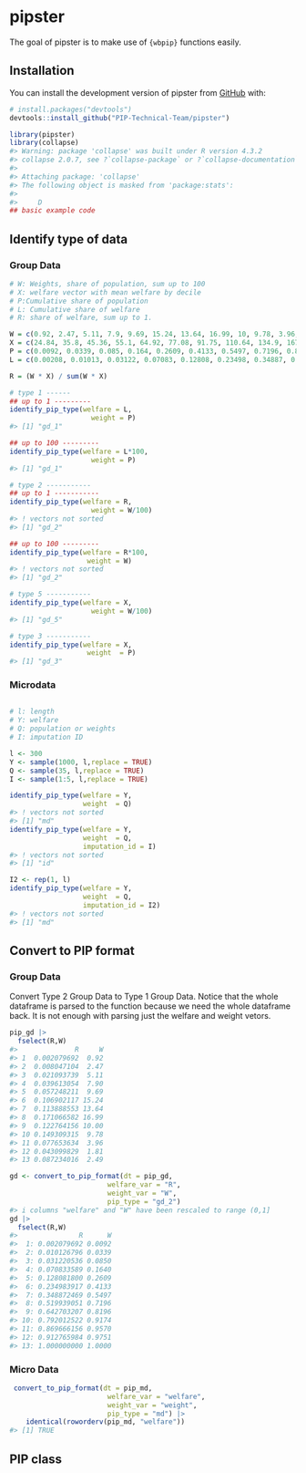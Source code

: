 
<!-- README.md is generated from README.Rmd. Please edit that file -->

# pipster

<!-- badges: start -->
<!-- badges: end -->

The goal of pipster is to make use of `{wbpip}` functions easily.

## Installation

You can install the development version of pipster from
[GitHub](https://github.com/) with:

``` r
# install.packages("devtools")
devtools::install_github("PIP-Technical-Team/pipster")
```

``` r
library(pipster)
library(collapse)
#> Warning: package 'collapse' was built under R version 4.3.2
#> collapse 2.0.7, see ?`collapse-package` or ?`collapse-documentation`
#> 
#> Attaching package: 'collapse'
#> The following object is masked from 'package:stats':
#> 
#>     D
## basic example code
```

## Identify type of data

### Group Data

``` r
# W: Weights, share of population, sum up to 100
# X: welfare vector with mean welfare by decile
# P:Cumulative share of population
# L: Cumulative share of welfare
# R: share of welfare, sum up to 1.

W = c(0.92, 2.47, 5.11, 7.9, 9.69, 15.24, 13.64, 16.99, 10, 9.78, 3.96, 1.81, 2.49)
X = c(24.84, 35.8, 45.36, 55.1, 64.92, 77.08, 91.75, 110.64, 134.9, 167.76, 215.48, 261.66, 384.97)
P = c(0.0092, 0.0339, 0.085, 0.164, 0.2609, 0.4133, 0.5497, 0.7196, 0.8196, 0.9174, 0.957, 0.9751, 1)
L = c(0.00208, 0.01013, 0.03122, 0.07083, 0.12808, 0.23498, 0.34887, 0.51994, 0.6427, 0.79201, 0.86966, 0.91277, 1)

R = (W * X) / sum(W * X)
```

``` r
# type 1 ------
## up to 1 ---------
identify_pip_type(welfare = L,
                    weight = P)
#> [1] "gd_1"

## up to 100 ---------
identify_pip_type(welfare = L*100,
                    weight = P)
#> [1] "gd_1"

# type 2 -----------
## up to 1 -----------
identify_pip_type(welfare = R,
                    weight = W/100)
#> ! vectors not sorted
#> [1] "gd_2"

## up to 100 ---------
identify_pip_type(welfare = R*100,
                   weight = W)
#> ! vectors not sorted
#> [1] "gd_2"

# type 5 -----------
identify_pip_type(welfare = X,
                    weight = W/100)
#> [1] "gd_5"

# type 3 -----------
identify_pip_type(welfare = X,
                   weight  = P)
#> [1] "gd_3"
```

### Microdata

``` r

# l: length
# Y: welfare
# Q: population or weights
# I: imputation ID

l <- 300
Y <- sample(1000, l,replace = TRUE)
Q <- sample(35, l,replace = TRUE)
I <- sample(1:5, l,replace = TRUE)
```

``` r
identify_pip_type(welfare = Y,
                  weight  = Q)
#> ! vectors not sorted
#> [1] "md"
identify_pip_type(welfare = Y,
                  weight  = Q,
                  imputation_id = I)
#> ! vectors not sorted
#> [1] "id"

I2 <- rep(1, l)
identify_pip_type(welfare = Y,
                  weight  = Q,
                  imputation_id = I2)
#> ! vectors not sorted
#> [1] "md"
```

## Convert to PIP format

### Group Data

Convert Type 2 Group Data to Type 1 Group Data. Notice that the whole
dataframe is parsed to the function because we need the whole dataframe
back. It is not enough with parsing just the welfare and weight vetors.

``` r
pip_gd |> 
  fselect(R,W)
#>              R     W
#> 1  0.002079692  0.92
#> 2  0.008047104  2.47
#> 3  0.021093739  5.11
#> 4  0.039613054  7.90
#> 5  0.057248211  9.69
#> 6  0.106902117 15.24
#> 7  0.113888553 13.64
#> 8  0.171066582 16.99
#> 9  0.122764156 10.00
#> 10 0.149309315  9.78
#> 11 0.077653634  3.96
#> 12 0.043099829  1.81
#> 13 0.087234016  2.49

gd <- convert_to_pip_format(dt = pip_gd,
                        welfare_var = "R",
                        weight_var = "W",
                        pip_type = "gd_2")
#> i columns "welfare" and "W" have been rescaled to range (0,1]
gd |> 
  fselect(R,W)
#>               R      W
#>  1: 0.002079692 0.0092
#>  2: 0.010126796 0.0339
#>  3: 0.031220536 0.0850
#>  4: 0.070833589 0.1640
#>  5: 0.128081800 0.2609
#>  6: 0.234983917 0.4133
#>  7: 0.348872469 0.5497
#>  8: 0.519939051 0.7196
#>  9: 0.642703207 0.8196
#> 10: 0.792012522 0.9174
#> 11: 0.869666156 0.9570
#> 12: 0.912765984 0.9751
#> 13: 1.000000000 1.0000
```

### Micro Data

``` r
 convert_to_pip_format(dt = pip_md,
                        welfare_var = "welfare",
                        weight_var = "weight",
                        pip_type = "md") |>
    identical(roworderv(pip_md, "welfare"))
#> [1] TRUE
```

## PIP class
